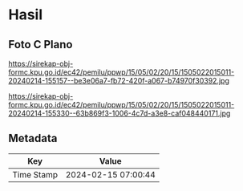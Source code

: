 # Hasil

## Foto C Plano

https://sirekap-obj-formc.kpu.go.id/ec42/pemilu/ppwp/15/05/02/20/15/1505022015011-20240214-155157--be3e06a7-fb72-420f-a067-b74970f30392.jpg

https://sirekap-obj-formc.kpu.go.id/ec42/pemilu/ppwp/15/05/02/20/15/1505022015011-20240214-155330--63b869f3-1006-4c7d-a3e8-caf048440171.jpg


## Metadata

| Key        | Value               |
| ---------- | ------------------- |
| Time Stamp | 2024-02-15 07:00:44 |



